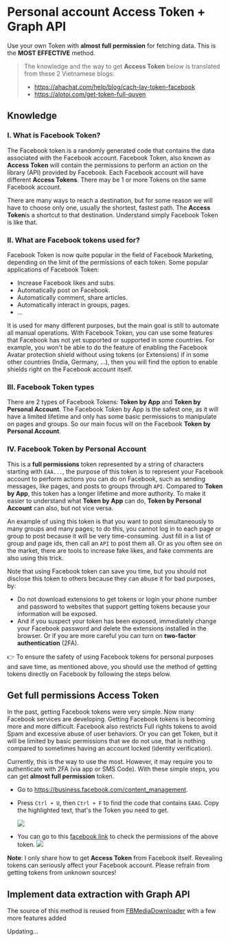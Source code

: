 # Personal account Access Token + Graph API

Use your own Token with **almost full permission** for fetching data. This is the **MOST EFFECTIVE** method.

> The knowledge and the way to get **Access Token** below is translated from these 2 Vietnamese blogs:
>
> -   https://ahachat.com/help/blog/cach-lay-token-facebook
> -   https://alotoi.com/get-token-full-quyen

## Knowledge

### I. What is Facebook Token?

The Facebook token is a randomly generated code that contains the data associated with the Facebook account. Facebook Token, also known as **Access Token** will contain the permissions to perform an action on the library (API) provided by Facebook. Each Facebook account will have different **Access Tokens**. There may be 1 or more Tokens on the same Facebook account.

There are many ways to reach a destination, but for some reason we will have to choose only one, usually the shortest, fastest path. The **Access Token**is a shortcut to that destination. Understand simply Facebook Token is like that.

### II. What are Facebook tokens used for?

Facebook Token is now quite popular in the field of Facebook Marketing, depending on the limit of the permissions of each token. Some popular applications of Facebook Token:

-   Increase Facebook likes and subs.
-   Automatically post on Facebook.
-   Automatically comment, share articles.
-   Automatically interact in groups, pages.
-   ...

It is used for many different purposes, but the main goal is still to automate all manual operations. With Facebook Token, you can use some features that Facebook has not yet supported or supported in some countries. For example, you won't be able to do the feature of enabling the Facebook Avatar protection shield without using tokens (or Extensions) if in some other countries (India, Germany, ...), then you will find the option to enable shields right on the Facebook account itself.

### III. Facebook Token types

There are 2 types of Facebook Tokens: **Token by App** and **Token by Personal Account**. The Facebook Token by App is the safest one, as it will have a limited lifetime and only has some basic permissions to manipulate on pages and groups. So our main focus will on the Facebook **Token by Personal Account**.

### IV. Facebook Token by Personal Account

This is a **full permissions** token represented by a string of characters starting with `EAA...`, the purpose of this token is to represent your Facebook account to perform actions you can do on Facebook, such as sending messages, like pages, and posts to groups through `API`. Compared to **Token by App**, this token has a longer lifetime and more authority. To make it easier to understand what **Token by App** can do, **Token by Personal Account** can also, but not vice versa.

An example of using this token is that you want to post simultaneously to many groups and many pages; to do this, you cannot log in to each page or group to post because it will be very time-consuming. Just fill in a list of group and page ids, then call an `API` to post them all. Or as you often see on the market, there are tools to increase fake likes, and fake comments are also using this trick.

Note that using Facebook token can save you time, but you should not disclose this token to others because they can abuse it for bad purposes, by:

-   Do not download extensions to get tokens or login your phone number and password to websites that support getting tokens because your information will be exposed.
-   And if you suspect your token has been exposed, immediately change your Facebook password and delete the extensions installed in the browser. Or if you are more careful you can turn on **two-factor authentication** (2FA).

👉 To ensure the safety of using Facebook tokens for personal purposes and save time, as mentioned above, you should use the method of getting tokens directly on Facebook by following the steps below.

## Get full permissions Access Token

In the past, getting Facebook tokens were very simple. Now many Facebook services are developing. Getting Facebook tokens is becoming more and more difficult. Facebook also restricts Full rights tokens to avoid Spam and excessive abuse of user behaviors. Or you can get Token, but it will be limited by basic permissions that we do not use, that is nothing compared to sometimes having an account locked (identity verification).

Currently, this is the way to use the most. However, it may require you to authenticate with 2FA (via app or SMS Code). With these simple steps, you can get **almost full permission** token.

-   Go to https://business.facebook.com/content_management.
-   Press `Ctrl + U`, then `Ctrl + F` to find the code that contains `EAAG`. Copy the highlighted text, that's the Token you need to get.

    ![](https://alotoi.com/wp-content/uploads/2020/08/token-business.png)

-   You can go to this [facebook link](https://developers.facebook.com/tools/debug/accesstoken) to check the permissions of the above token.
    ![](https://lh4.googleusercontent.com/0S64t2sjFXjkX8HUjo2GeEW8hyKL88G4lMXkpNF7RgtFCRm0oVPRT--vnoM1rkMyhrRvvHufW9J0ZeP8tPxfo4j5vYityQFM0m06NTI2hq4zk1JMp59W9voHXHYtOjE7zqDGMlhh)

**Note**: I only share how to get **Access Token** from Facebook itself. Revealing tokens can seriously affect your Facebook account. Please refrain from getting tokens from unknown sources!

## Implement data extraction with Graph API

The source of this method is reused from [FBMediaDownloader](https://github.com/HoangTran0410/FBMediaDownloader) with a few more features added

Updating...
